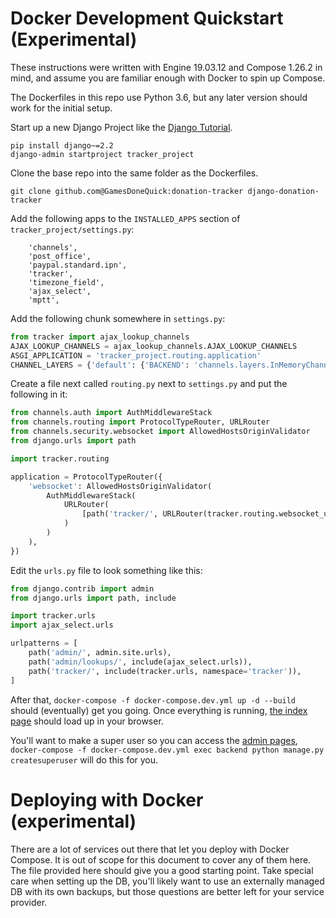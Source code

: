 # Docker Development Quickstart (Experimental)

These instructions were written with Engine 19.03.12 and Compose 1.26.2 in mind, and assume you are familiar enough
with Docker to spin up Compose. 

The Dockerfiles in this repo use Python 3.6, but any later version should work for the initial setup.

Start up a new Django Project like the [Django Tutorial](https://docs.djangoproject.com/en/2.2/intro/tutorial01/).

```
pip install django~=2.2
django-admin startproject tracker_project
```

Clone the base repo into the same folder as the Dockerfiles.

```
git clone github.com@GamesDoneQuick:donation-tracker django-donation-tracker
```

Add the following apps to the `INSTALLED_APPS` section of `tracker_project/settings.py`:

```
    'channels',
    'post_office',
    'paypal.standard.ipn',
    'tracker',
    'timezone_field',
    'ajax_select',
    'mptt',
```

Add the following chunk somewhere in `settings.py`:

```python
from tracker import ajax_lookup_channels
AJAX_LOOKUP_CHANNELS = ajax_lookup_channels.AJAX_LOOKUP_CHANNELS
ASGI_APPLICATION = 'tracker_project.routing.application'
CHANNEL_LAYERS = {'default': {'BACKEND': 'channels.layers.InMemoryChannelLayer'}}
```

Create a file next called `routing.py` next to `settings.py` and put the following in it:

```python
from channels.auth import AuthMiddlewareStack
from channels.routing import ProtocolTypeRouter, URLRouter
from channels.security.websocket import AllowedHostsOriginValidator
from django.urls import path

import tracker.routing

application = ProtocolTypeRouter({
    'websocket': AllowedHostsOriginValidator(
        AuthMiddlewareStack(
            URLRouter(
                [path('tracker/', URLRouter(tracker.routing.websocket_urlpatterns))]
            )
        )
    ),
})
```

Edit the `urls.py` file to look something like this:

```python
from django.contrib import admin
from django.urls import path, include

import tracker.urls
import ajax_select.urls

urlpatterns = [
    path('admin/', admin.site.urls),
    path('admin/lookups/', include(ajax_select.urls)),
    path('tracker/', include(tracker.urls, namespace='tracker')),
]
```

After that, `docker-compose -f docker-compose.dev.yml up -d --build` should (eventually) get you going. Once everything
is running, [the index page](http://localhost:8000/tracker/) should load up in your browser.

You'll want to make a super user so you can access the [admin pages](http://localhost:8000/admin/), 
`docker-compose -f docker-compose.dev.yml exec backend python manage.py createsuperuser` will do this for you.

# Deploying with Docker (experimental)

There are a lot of services out there that let you deploy with Docker Compose. It is out of scope for this document to
cover any of them here. The file provided here should give you a good starting point. Take special care when setting up
the DB, you'll likely want to use an externally managed DB with its own backups, but those questions are better left for
your service provider. 
